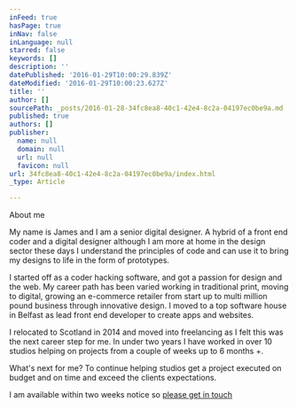 ```yaml
---
inFeed: true
hasPage: true
inNav: false
inLanguage: null
starred: false
keywords: []
description: ''
datePublished: '2016-01-29T10:00:29.839Z'
dateModified: '2016-01-29T10:00:23.627Z'
title: ''
author: []
sourcePath: _posts/2016-01-28-34fc8ea8-40c1-42e4-8c2a-04197ec0be9a.md
published: true
authors: []
publisher:
  name: null
  domain: null
  url: null
  favicon: null
url: 34fc8ea8-40c1-42e4-8c2a-04197ec0be9a/index.html
_type: Article

---
```

About me

My name is James and I am a senior digital designer. A hybrid of a front end coder and a digital designer although I am more at home in the design sector these days I understand the principles of code and can use it to bring my designs to life in the form of prototypes.

I started off as a coder hacking software, and got a passion for design and the web. My career path has been varied working in traditional print, moving to digital, growing an e-commerce retailer from start up to multi million pound business through innovative design. I moved to a top software house in Belfast as lead front end developer to create apps and websites.

I relocated to Scotland in 2014 and moved into freelancing as I felt this was the next career step for me. In under two years I have worked in over 10 studios helping on projects from a couple of weeks up to 6 months +.

What's next for me? To continue helping studios get a project executed on budget and on time and exceed the clients expectations. 

I am available within two weeks notice so [please get in touch][0]

[0]: james@beautifulpixels.co.uk